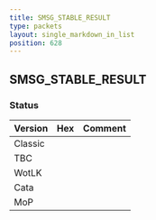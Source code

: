 ```yaml
---
title: SMSG_STABLE_RESULT
type: packets
layout: single_markdown_in_list
position: 628
---
```


## SMSG_STABLE_RESULT

### Status

Version | Hex | Comment
---------- | ---------- | ---------- 
Classic |  |  
TBC |  |  
WotLK |  |  
Cata |  |  
MoP |  |  